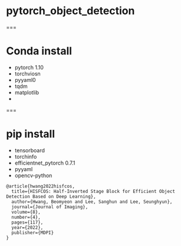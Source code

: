 <h1>pytorch_object_detection </h1>
===
<h1>Conda install </h1>

- pytorch 1.10
- torchviosn
- pyyaml0
- tqdm
- matplotlib
- 
===
<h1>pip install </h1>

- tensorboard
- torchinfo
- efficientnet_pytorch 0.7.1
- pyyaml
- opencv-python


```
@article{hwang2022hisfcos,
  title={HISFCOS: Half-Inverted Stage Block for Efficient Object Detection Based on Deep Learning},
  author={Hwang, Beomyeon and Lee, Sanghun and Lee, Seunghyun},
  journal={Journal of Imaging},
  volume={8},
  number={4},
  pages={117},
  year={2022},
  publisher={MDPI}
}
```
